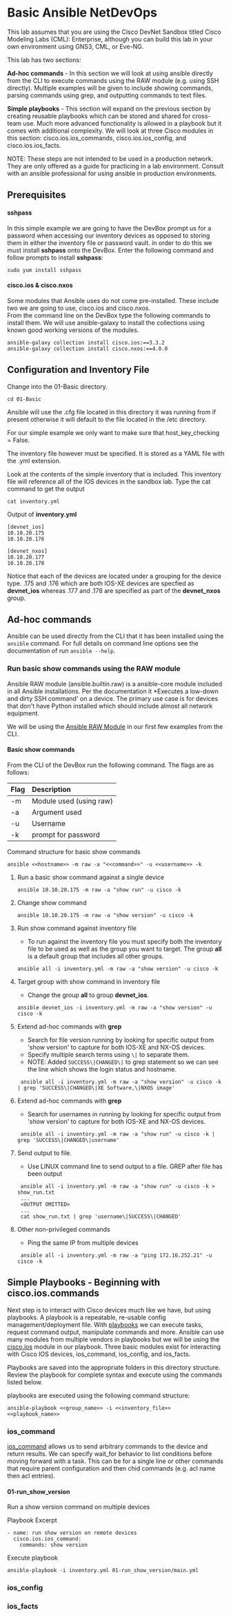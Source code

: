 # Basic Ansible NetDevOps

This lab assumes that you are using the Cisco DevNet Sandbox titled Cisco Modeling Labs (CML): Enterprise, 
although you can build this lab in your own environment using GNS3, CML, or Eve-NG.

This lab has two sections: 
   
**Ad-hoc commands** - In this section we will look at using ansible directly from the CLI to execute
 commands using the RAW module (e.g. using SSH directly).  Multiple examples will be given to include showing commands, 
 parsing commands using grep, and outputting commands to text files.
 
**Simple playbooks** - This section will expand on the previous section by creating reusable playbooks which can be stored 
and shared for cross-team use.  Much more advanced functionality is allowed in a playbook but it comes with additional 
complexity. We will look at three Cisco modules in this section: cisco.ios.ios_commands, cisco.ios.ios_config, and 
cisco.ios.ios_facts.

NOTE: These steps are not intended to be used in a production network. They are only offered as a guide for 
practicing in a lab environment.  Consult with an ansible professional for using ansible in production environments.

## Prerequisites

#### sshpass

In this simple example we are going to have the DevBox prompt us for a password when accessing our inventory devices as 
opposed to storing them in either the inventory file or password vault.  in order to do this we must install **sshpass**
 onto the DevBox.  Enter the following command and follow prompts to install **sshpass**:
 
```
sudo yum install sshpass
```

#### cisco.ios & cisco.nxos

Some modules that Ansible uses do not come pre-installed.  These include two we are going to use, cisco.ios and cisco.nxos.  
From the command line on the DevBox type the following commands to install them.  We will use ansible-galaxy to install 
the collections using known good working versions of the modules.

```
ansible-galaxy collection install cisco.ios:==3.3.2
ansible-galaxy collection install cisco.nxos:==4.0.0
```

## Configuration and Inventory File

Change into the 01-Basic directory.
```
cd 01-Basic
```
Ansible will use the .cfg file located in this directory it was running from if present otherwise it will default to the 
file located in the /etc directory.  

For our simple example we only want to make sure that host_key_checking = False.  

The inventory file however must be specified. It is stored as a YAML file with the 
.yml extension.

Look at the contents of the simple inventory that is included.  This inventory file will reference all of the IOS devices
in the sandbox lab.  Type the cat command to get the output
```
cat inventory.yml
```

Output of **inventory.yml**
```
[devnet_ios]
10.10.20.175
10.10.20.176

[devnet_nxos]
10.10.20.177
10.10.20.178
```

Notice that each of the devices are located under a grouping for the device type.  .175 and .176 which are both IOS-XE devices 
are specfied as **devnet_ios** whereas .177 and .178 are specified as part of the **devnet_nxos** group.

## Ad-hoc commands
Ansible can be used directly from the CLI that it has been installed using the `ansible` command.  For full details on 
command line options see the documentation of run ```ansible --help```.  

### Run basic show commands using the RAW module
Ansible RAW module (ansible.builtin.raw) is a ansible-core module included in all Ansible installations.  Per the 
documentation it *Executes a low-down and dirty SSH command' on a device.  The primary use case is for devices that don't 
have Python installed which should include almost all network equipment.  

We will be using the [Ansible RAW Module](https://docs.ansible.com/ansible/latest/collections/ansible/builtin/raw_module.html) 
in our first few examples from the CLI.   

#### Basic show commands
From the CLI of the DevBox run the following command.  The flags are as follows:

|Flag|Description|
|:---|:---|
|-m| Module used (using raw)|
|-a | Argument used |
| -u | Username |
| -k | prompt for password| 

Command structure for basic show commands
```
ansible <<hostname>> -m raw -a "<<command>>" -u <<username>> -k
```

1. Run a basic show command against a single device
    ```
    ansible 10.10.20.175 -m raw -a "show run" -u cisco -k
    ``` 

2. Change show command
    ```
    ansible 10.10.20.175 -m raw -a "show version" -u cisco -k
    ``` 

3. Run show command against inventory file
    - To run against the inventory file you must specify both the inventory file to be used as well as 
    the group you want to target.  The group **all** is a default group that includes all other groups.  
    ```
    ansible all -i inventory.yml -m raw -a "show version" -u cisco -k
    ```

4. Target group with show command in inventory file
    - Change the group **all** to group **devnet_ios**.
    ```
    ansible devnet_ios -i inventory.yml -m raw -a "show version" -u cisco -k
    ```
   
5. Extend ad-hoc commands with **grep**
   - Search for file version running by looking for specific output from 'show version' to capture for both IOS-XE and 
   NX-OS devices.  
   - Specify multiple search terms using ```\|``` to separate them.
   - NOTE: Added ```SUCCESS\|CHANGED\|``` to grep statement so we can see the line which shows the login status and hostname.
   ```
    ansible all -i inventory.yml -m raw -a "show version" -u cisco -k | grep 'SUCCESS\|CHANGED\|XE Software,\|NXOS image'
    ```
   
6. Extend ad-hoc commands with **grep**
   - Search for usernames in running by looking for specific output from 'show version' to capture for both IOS-XE and 
   NX-OS devices.  
   ```
    ansible all -i inventory.yml -m raw -a "show run" -u cisco -k | grep 'SUCCESS\|CHANGED\|username'
    ```

7. Send output to file.
   - Use LINUX command line to send output to a file.  GREP after file has been output
   ```
    ansible all -i inventory.yml -m raw -a "show run" -u cisco -k > show_run.txt
    ...
    <OUTPUT OMITTED>
    ...
    cat show_run.txt | grep 'username\|SUCCESS\|CHANGED'
   ```
   
8. Other non-privileged commands
   - Ping the same IP from multiple devices
   ```
    ansible all -i inventory.yml -m raw -a "ping 172.16.252.21" -u cisco -k
    ```
## Simple Playbooks - Beginning with cisco.ios.commands

Next step is to interact with Cisco devices much like we have, but using playbooks.  A playbook is a repeatable, re-usable 
config management/deployment file.  With [playbooks](https://docs.ansible.com/ansible/latest/user_guide/playbooks_intro.html) 
we can execute tasks, request command output, manipulate commands and more.  Ansible can use many modules from multiple 
vendors in playbooks but we will be using the [cisco.ios](https://docs.ansible.com/ansible/latest/collections/cisco/ios/index.html)
 module in our playbook.  Three basic modules exist for interacting with Cisco IOS devices, ios_command, ios_config, and ios_facts.

Playbooks are saved into the appropriate folders in this directory structure.  Review the playbook for complete syntax 
and execute using the commands listed below.

playbooks are executed using the following command structure:

```
ansible-playbook <<group_name>> -i <<inventory_file>> <<playbook_name>>
``` 

### ios_command 
 [ios_command](https://docs.ansible.com/ansible/latest/collections/cisco/ios/ios_command_module.html#ansible-collections-cisco-ios-ios-command-module)
  allows us to send arbitrary commands to the device and return results.  We can specify wait_for behavior to list conditions 
  before moving forward with a task.  This can be for a single line or other commands that require parent 
 configuration and then chid commands (e.g. acl name then acl entries). 
 
#### 01-run_show_version
Run a show version command on multiple devices

Playbook Excerpt
```
- name: run show version on remote devices
  cisco.ios.ios_command:
    commands: show version
```

Execute playbook
```
ansible-playbook -i inventory.yml 01-run_show_version/main.yml
```

 ### ios_config
 
 
 ### ios_facts